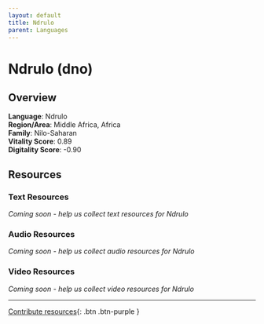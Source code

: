 ```yaml
---
layout: default
title: Ndrulo
parent: Languages
---
```


# Ndrulo (dno)

## Overview

**Language**: Ndrulo  
**Region/Area**: Middle Africa, Africa  
**Family**: Nilo-Saharan  
**Vitality Score**: 0.89  
**Digitality Score**: -0.90  

## Resources

### Text Resources
*Coming soon - help us collect text resources for Ndrulo*

### Audio Resources
*Coming soon - help us collect audio resources for Ndrulo*

### Video Resources
*Coming soon - help us collect video resources for Ndrulo*

---

[Contribute resources](https://fairtrain.github.io/){: .btn .btn-purple }
